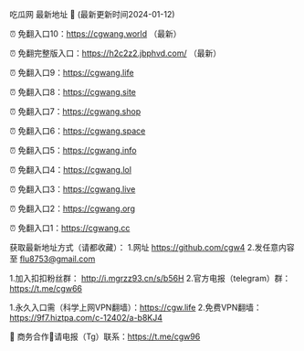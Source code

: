 吃瓜网 最新地址 👋 (最新更新时间2024-01-12)

⏰ 免翻入口10：https://cgwang.world  （最新）

⏰ 免翻完整版入口：https://h2c2z2.jbphvd.com/ （最新）

⏰ 免翻入口9：https://cgwang.life 

⏰ 免翻入口8：https://cgwang.site

⏰ 免翻入口7：https://cgwang.shop

⏰ 免翻入口6：https://cgwang.space

⏰ 免翻入口5：https://cgwang.info

⏰ 免翻入口4：https://cgwang.lol

⏰ 免翻入口3：https://cgwang.live

⏰ 免翻入口2：https://cgwang.org

⏰ 免翻入口1：https://cgwang.cc

获取最新地址方式（请都收藏）：
1.网址 https://github.com/cgw4
2.发任意内容至 flu8753@gmail.com

1.加入扣扣粉丝群： http://i.mgrzz93.cn/s/b56H
2.官方电报（telegram）群： https://t.me/cgw66

1.永久入口需（科学上网VPN翻墙）：https://cgw.life
2.免费VPN翻墙： https://9f7.hiztpa.com/c-12402/a-b8KJ4

🤝 商务合作🤝请电报（Tg）联系：https://t.me/cgw96



